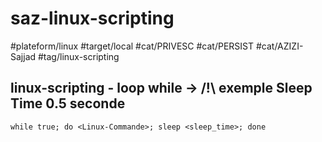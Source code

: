 # saz-linux-scripting

#plateform/linux
#target/local
#cat/PRIVESC
#cat/PERSIST
#cat/AZIZI-Sajjad
#tag/linux-scripting

## linux-scripting - loop while -> /!\ exemple Sleep Time 0.5 seconde 
```
while true; do <Linux-Commande>; sleep <sleep_time>; done
```

